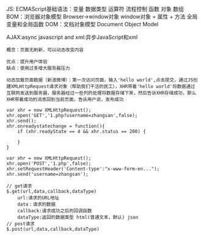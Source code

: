 JS:
	ECMAScript基础语法：变量 数据类型 运算符 流程控制 函数 对象 数组
	BOM：浏览器对象模型 Browser->window对象
		window对象 = 属性 + 方法
			全局变量和全局函数
	DOM：文档对象模型 Document Object Model

AJAX:async javascript and xml:异步JavaScript和xml
	
	概念：页面无刷新，可以动态改变内容

	优点：提升用户体验
	缺点：使用过多增大服务器压力

	动态加载页面数据（新浪微博）：第一次访问页面，输入'hello world',点击提交，通过JS创建XMLHttpRequest请求对象（帮助我们干活的民工），XHR带着'hello world'将数据通过互联网发送到服务器，服务器经过一些列的处理将数据存储下来，然后告诉XHR存储成功，那么XHR带着成功的消息回到当前页面，告诉用户说，发布成功

	var xhr = new XMLHttpRequest();
	xhr.open('GET','1.php?username=zhangsan',false);
	xhr.send();
	xhr.onreadystatechange = function(){
		if (xhr.readyState == 4 && xhr.status == 200) {
			
		}
	}

	var xhr = new XMLHttpRequest();
	xhr.open('POST','1.php',false);
	xhr.setRequestHeader('Content-type':"x-www-form-en...");
	xhr.send('username=zhangsan');

	// get请求
	$.get(url,data,callback,dataType)
		url:请求的URL地址
		data：请求的数据
		callback:请求成功之后的回调函数
		dataType:返回的数据类型 html(普通文本，默认) json
	// post请求
	$.post(url,data,callback,dataType)
